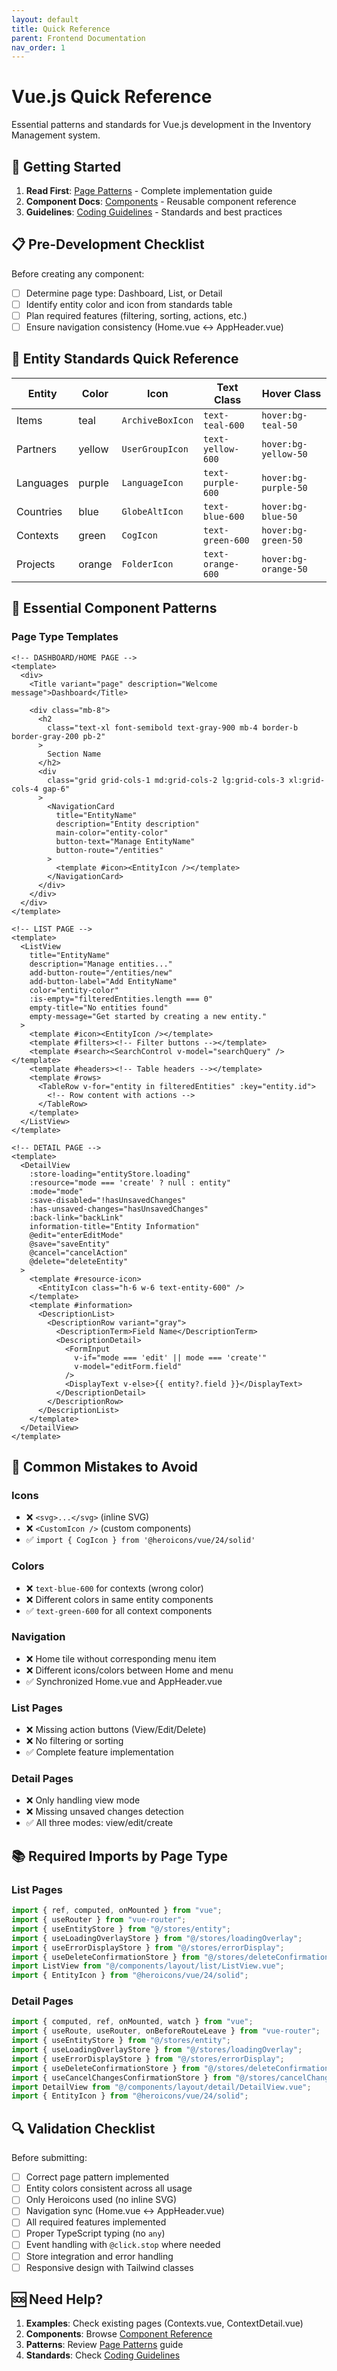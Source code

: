 ```yaml
---
layout: default
title: Quick Reference
parent: Frontend Documentation
nav_order: 1
---
```


# Vue.js Quick Reference

Essential patterns and standards for Vue.js development in the Inventory Management system.

## 🚀 Getting Started

1. **Read First**: [Page Patterns](page-patterns) - Complete implementation guide
2. **Component Docs**: [Components](components/) - Reusable component reference
3. **Guidelines**: [Coding Guidelines](guidelines/coding-guidelines) - Standards and best practices

## 📋 Pre-Development Checklist

Before creating any component:

- [ ] Determine page type: Dashboard, List, or Detail
- [ ] Identify entity color and icon from standards table
- [ ] Plan required features (filtering, sorting, actions, etc.)
- [ ] Ensure navigation consistency (Home.vue ↔ AppHeader.vue)

## 🎨 Entity Standards Quick Reference

| Entity    | Color  | Icon             | Text Class        | Hover Class          |
| --------- | ------ | ---------------- | ----------------- | -------------------- |
| Items     | teal   | `ArchiveBoxIcon` | `text-teal-600`   | `hover:bg-teal-50`   |
| Partners  | yellow | `UserGroupIcon`  | `text-yellow-600` | `hover:bg-yellow-50` |
| Languages | purple | `LanguageIcon`   | `text-purple-600` | `hover:bg-purple-50` |
| Countries | blue   | `GlobeAltIcon`   | `text-blue-600`   | `hover:bg-blue-50`   |
| Contexts  | green  | `CogIcon`        | `text-green-600`  | `hover:bg-green-50`  |
| Projects  | orange | `FolderIcon`     | `text-orange-600` | `hover:bg-orange-50` |

## 🔧 Essential Component Patterns

### Page Type Templates

```vue
<!-- DASHBOARD/HOME PAGE -->
<template>
  <div>
    <Title variant="page" description="Welcome message">Dashboard</Title>

    <div class="mb-8">
      <h2
        class="text-xl font-semibold text-gray-900 mb-4 border-b border-gray-200 pb-2"
      >
        Section Name
      </h2>
      <div
        class="grid grid-cols-1 md:grid-cols-2 lg:grid-cols-3 xl:grid-cols-4 gap-6"
      >
        <NavigationCard
          title="EntityName"
          description="Entity description"
          main-color="entity-color"
          button-text="Manage EntityName"
          button-route="/entities"
        >
          <template #icon><EntityIcon /></template>
        </NavigationCard>
      </div>
    </div>
  </div>
</template>
```

```vue
<!-- LIST PAGE -->
<template>
  <ListView
    title="EntityName"
    description="Manage entities..."
    add-button-route="/entities/new"
    add-button-label="Add EntityName"
    color="entity-color"
    :is-empty="filteredEntities.length === 0"
    empty-title="No entities found"
    empty-message="Get started by creating a new entity."
  >
    <template #icon><EntityIcon /></template>
    <template #filters><!-- Filter buttons --></template>
    <template #search><SearchControl v-model="searchQuery" /></template>
    <template #headers><!-- Table headers --></template>
    <template #rows>
      <TableRow v-for="entity in filteredEntities" :key="entity.id">
        <!-- Row content with actions -->
      </TableRow>
    </template>
  </ListView>
</template>
```

```vue
<!-- DETAIL PAGE -->
<template>
  <DetailView
    :store-loading="entityStore.loading"
    :resource="mode === 'create' ? null : entity"
    :mode="mode"
    :save-disabled="!hasUnsavedChanges"
    :has-unsaved-changes="hasUnsavedChanges"
    :back-link="backLink"
    information-title="Entity Information"
    @edit="enterEditMode"
    @save="saveEntity"
    @cancel="cancelAction"
    @delete="deleteEntity"
  >
    <template #resource-icon>
      <EntityIcon class="h-6 w-6 text-entity-600" />
    </template>
    <template #information>
      <DescriptionList>
        <DescriptionRow variant="gray">
          <DescriptionTerm>Field Name</DescriptionTerm>
          <DescriptionDetail>
            <FormInput
              v-if="mode === 'edit' || mode === 'create'"
              v-model="editForm.field"
            />
            <DisplayText v-else>{{ entity?.field }}</DisplayText>
          </DescriptionDetail>
        </DescriptionRow>
      </DescriptionList>
    </template>
  </DetailView>
</template>
```

## 🚫 Common Mistakes to Avoid

### Icons

- ❌ `<svg>...</svg>` (inline SVG)
- ❌ `<CustomIcon />` (custom components)
- ✅ `import { CogIcon } from '@heroicons/vue/24/solid'`

### Colors

- ❌ `text-blue-600` for contexts (wrong color)
- ❌ Different colors in same entity components
- ✅ `text-green-600` for all context components

### Navigation

- ❌ Home tile without corresponding menu item
- ❌ Different icons/colors between Home and menu
- ✅ Synchronized Home.vue and AppHeader.vue

### List Pages

- ❌ Missing action buttons (View/Edit/Delete)
- ❌ No filtering or sorting
- ✅ Complete feature implementation

### Detail Pages

- ❌ Only handling view mode
- ❌ Missing unsaved changes detection
- ✅ All three modes: view/edit/create

## 📚 Required Imports by Page Type

### List Pages

```typescript
import { ref, computed, onMounted } from "vue";
import { useRouter } from "vue-router";
import { useEntityStore } from "@/stores/entity";
import { useLoadingOverlayStore } from "@/stores/loadingOverlay";
import { useErrorDisplayStore } from "@/stores/errorDisplay";
import { useDeleteConfirmationStore } from "@/stores/deleteConfirmation";
import ListView from "@/components/layout/list/ListView.vue";
import { EntityIcon } from "@heroicons/vue/24/solid";
```

### Detail Pages

```typescript
import { computed, ref, onMounted, watch } from "vue";
import { useRoute, useRouter, onBeforeRouteLeave } from "vue-router";
import { useEntityStore } from "@/stores/entity";
import { useLoadingOverlayStore } from "@/stores/loadingOverlay";
import { useErrorDisplayStore } from "@/stores/errorDisplay";
import { useDeleteConfirmationStore } from "@/stores/deleteConfirmation";
import { useCancelChangesConfirmationStore } from "@/stores/cancelChangesConfirmation";
import DetailView from "@/components/layout/detail/DetailView.vue";
import { EntityIcon } from "@heroicons/vue/24/solid";
```

## 🔍 Validation Checklist

Before submitting:

- [ ] Correct page pattern implemented
- [ ] Entity colors consistent across all usage
- [ ] Only Heroicons used (no inline SVG)
- [ ] Navigation sync (Home.vue ↔ AppHeader.vue)
- [ ] All required features implemented
- [ ] Proper TypeScript typing (no `any`)
- [ ] Event handling with `@click.stop` where needed
- [ ] Store integration and error handling
- [ ] Responsive design with Tailwind classes

## 🆘 Need Help?

1. **Examples**: Check existing pages (Contexts.vue, ContextDetail.vue)
2. **Components**: Browse [Component Reference](components/)
3. **Patterns**: Review [Page Patterns](page-patterns) guide
4. **Standards**: Check [Coding Guidelines](guidelines/coding-guidelines)
